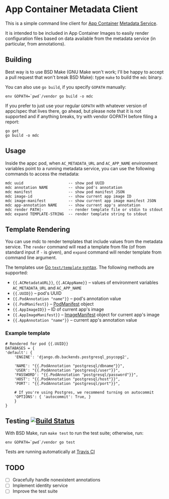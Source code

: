 App Container Metadata Client
=============================

This is a simple command line client for
[App Container](https://github.com/appc/spec)
[Metadata Service](https://github.com/appc/spec/blob/master/SPEC.md#app-container-metadata-service).

It is intended to be included in App Container Images to easily render
configuration files based on data available from the metadata service
(in particular, from annotations).

Building
--------

Best way is to use BSD Make (GNU Make won't work; I'll be happy to
accept a pull request that won't break BSD Make): type `make` to build
the `mdc` binary.

You can also use `go build`, if you specify `GOPATH` manually:

    env GOPATH=`pwd`/vendor go build -o mdc

If you prefer to just use your regular `GOPATH` with whatever version
of appc/spec that lives there, go ahead, but please note that it is
not supported and if anything breaks, try with vendor GOPATH before
filing a report:

    go get
    go build -o mdc

Usage
-----

Inside the appc pod, when `AC_METADATA_URL` and `AC_APP_NAME`
environment variables point to a running metadata service, you can use
the following commands to access the metadata:

    mdc uuid                    -- show pod UUID
    mdc annotation NAME         -- show pod's annotation
    mdc manifest                -- show pod manifest JSON
    mdc image-id                -- show current app image ID
    mdc image-manifest          -- show current app image manifest JSON
    mdc app-annotation NAME     -- show current app's annotation
    mdc render PATH|-           -- render template file or stdin to stdout
    mdc expand TEMPLATE-STRING  -- render template string to stdout

Template Rendering
------------------

You can use mdc to render templates that include values from the
metadata service. The `render` command will read a template from file
(of from standard input if `-` is given), and `expand` command will
render template from command line argument.

The templates use
[Go `text/template` syntax](https://golang.org/pkg/text/template/). The
following methods are supported:


 - `{{.ACMetadataURL}}`, `{{.ACAppName}}` – values of environment
   variables `AC_METADATA_URL` and `AC_APP_NAME`
 - `{{.UUID}}` – pod's UUID
 - `{{.PodAnnotation "name"}}` – pod's annotation value
 - `{{.PodManifest}}` – [PodManifest](https://godoc.org/github.com/appc/spec/schema#PodManifest) object
 - `{{.AppImageID}}` – ID of current app's image
 - `{{.AppImageManifest}}` – [ImageManifest](https://godoc.org/github.com/appc/spec/schema#ImageManifest) object for current app's image
 - `{{.AppAnnotation "name"}}` – current app's annotation value

### Example template

    # Rendered for pod {{.UUID}}
    DATABASES = {
    'default': {
        'ENGINE': 'django.db.backends.postgresql_psycopg2',

        'NAME': "{{.PodAnnotation "postgresql/dbname"}}",
        'USER': "{{.PodAnnotation "postgresql/user"}}",
        'PASSWORD': "{{.PodAnnotation "postgresql/password"}}",
        'HOST': "{{.PodAnnotation "postgresql/host"}}",
        'PORT': "{{.PodAnnotation "postgresql/port"}}",

        # If you're using Postgres, we recommend turning on autocommit
        'OPTIONS': { 'autocommit': True, }
        }
    }

Testing [![Build Status](https://travis-ci.org/3ofcoins/appc-metadata-client.svg?branch=master)](https://travis-ci.org/3ofcoins/appc-metadata-client)
-------

With BSD Make, run `make test` to run the test suite; otherwise, run:

    env GOPATH=`pwd`/vendor go test

Tests are running automatically at [Travis CI](https://travis-ci.org/3ofcoins/appc-metadata-client)

TODO
----

 - [ ] Gracefully handle nonexistent annotations
 - [ ] Implement identity service
 - [ ] Improve the test suite
